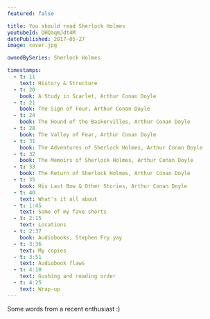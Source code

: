 ```yaml
---
featured: false

title: You should read Sherlock Holmes
youtubeId: OHQaqmJdt4M
datePublished: 2017-05-27
image: cover.jpg

ownedBySeries: Sherlock Holmes

timestamps:
  - t: 11
    text: History & Structure
  - t: 20
    book: A Study in Scarlet, Arthur Conan Doyle
  - t: 21
    book: The Sign of Four, Arthur Conan Doyle
  - t: 24
    book: The Hound of the Baskervilles, Arthur Conan Doyle
  - t: 28
    book: The Valley of Fear, Arthur Conan Doyle
  - t: 31
    book: The Adventures of Sherlock Holmes, Arthur Conan Doyle
  - t: 32
    book: The Memoirs of Sherlock Holmes, Arthur Conan Doyle
  - t: 33
    book: The Return of Sherlock Holmes, Arthur Conan Doyle
  - t: 35
    book: His Last Bow & Other Stories, Arthur Conan Doyle
  - t: 40
    text: What's it all about
  - t: 1:45
    text: Some of my fave shorts
  - t: 2:15
    text: Locations
  - t: 2:37
    book: Audiobooks, Stephen Fry yay
  - t: 3:36
    text: My copies
  - t: 3:51
    text: Audiobook flaws
  - t: 4:10
    text: Gushing and reading order
  - t: 4:25
    text: Wrap-up
---
```


Some words from a recent enthusiast :)
